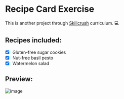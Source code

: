 # Recipe Card Exercise

This is another project through [Skillcrush](https://skillcrush.com/) curriculum. :computer:

## Recipes included:

- [x] Gluten-free sugar cookies
- [x] Nut-free basil pesto
- [x] Watermelon salad

## Preview:

![image](https://user-images.githubusercontent.com/69041115/90141365-adb22480-dd40-11ea-977e-b6a120184d8e.png)